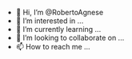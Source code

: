 - 👋 Hi, I’m @RobertoAgnese
- 👀 I’m interested in ...
- 🌱 I’m currently learning ...
- 💞️ I’m looking to collaborate on ...
- 📫 How to reach me ...

<!---
RobertoAgnese/RobertoAgnese is a ✨ special ✨ repository because its `README.md` (this file) appears on your GitHub profile.
You can click the Preview link to take a look at your changes.
--->
